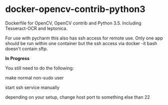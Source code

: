 # docker-opencv-contrib-python3
Dockerfile for OpenCV, OpenCV contrib and Python 3.5.
Including Tesseract-OCR and leptonica.

For use with pycharm this also has ssh access for remote use.
Only one app should be run within one container but the ssh access via docker -it bash doesn't contain sftp.

**In Progress**

You still need to do the following:

make normal non-sudo user

start ssh service manually

depending on your setup, change host port to something else than 22
